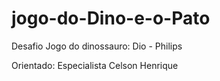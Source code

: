 # jogo-do-Dino-e-o-Pato
Desafio Jogo do dinossauro: Dio - Philips

Orientado: Especialista Celson Henrique
